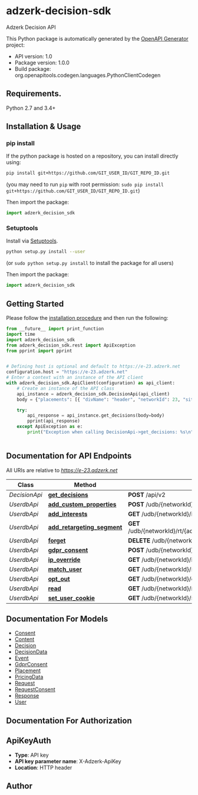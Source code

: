 # adzerk-decision-sdk
Adzerk Decision API

This Python package is automatically generated by the [OpenAPI Generator](https://openapi-generator.tech) project:

- API version: 1.0
- Package version: 1.0.0
- Build package: org.openapitools.codegen.languages.PythonClientCodegen

## Requirements.

Python 2.7 and 3.4+

## Installation & Usage
### pip install

If the python package is hosted on a repository, you can install directly using:

```sh
pip install git+https://github.com/GIT_USER_ID/GIT_REPO_ID.git
```
(you may need to run `pip` with root permission: `sudo pip install git+https://github.com/GIT_USER_ID/GIT_REPO_ID.git`)

Then import the package:
```python
import adzerk_decision_sdk
```

### Setuptools

Install via [Setuptools](http://pypi.python.org/pypi/setuptools).

```sh
python setup.py install --user
```
(or `sudo python setup.py install` to install the package for all users)

Then import the package:
```python
import adzerk_decision_sdk
```

## Getting Started

Please follow the [installation procedure](#installation--usage) and then run the following:

```python
from __future__ import print_function
import time
import adzerk_decision_sdk
from adzerk_decision_sdk.rest import ApiException
from pprint import pprint


# Defining host is optional and default to https://e-23.adzerk.net
configuration.host = "https://e-23.adzerk.net"
# Enter a context with an instance of the API client
with adzerk_decision_sdk.ApiClient(configuration) as api_client:
    # Create an instance of the API class
    api_instance = adzerk_decision_sdk.DecisionApi(api_client)
    body = {"placements": [{ "divName": "header", "networkId": 23, "siteId": 667480, "adTypes": [5] }] } # object |  (optional)

    try:
        api_response = api_instance.get_decisions(body=body)
        pprint(api_response)
    except ApiException as e:
        print("Exception when calling DecisionApi->get_decisions: %s\n" % e)
    
```

## Documentation for API Endpoints

All URIs are relative to *https://e-23.adzerk.net*

Class | Method | HTTP request | Description
------------ | ------------- | ------------- | -------------
*DecisionApi* | [**get_decisions**](docs/DecisionApi.md#get_decisions) | **POST** /api/v2 | 
*UserdbApi* | [**add_custom_properties**](docs/UserdbApi.md#add_custom_properties) | **POST** /udb/{networkId}/custom | 
*UserdbApi* | [**add_interests**](docs/UserdbApi.md#add_interests) | **GET** /udb/{networkId}/interest/i.gif | 
*UserdbApi* | [**add_retargeting_segment**](docs/UserdbApi.md#add_retargeting_segment) | **GET** /udb/{networkId}/rt/{advertiserId}/{retargetingSegmentId}/i.gif | 
*UserdbApi* | [**forget**](docs/UserdbApi.md#forget) | **DELETE** /udb/{networkId} | 
*UserdbApi* | [**gdpr_consent**](docs/UserdbApi.md#gdpr_consent) | **POST** /udb/{networkId}/consent | 
*UserdbApi* | [**ip_override**](docs/UserdbApi.md#ip_override) | **GET** /udb/{networkId}/ip/i.gif | 
*UserdbApi* | [**match_user**](docs/UserdbApi.md#match_user) | **GET** /udb/{networkId}/sync/i.gif | 
*UserdbApi* | [**opt_out**](docs/UserdbApi.md#opt_out) | **GET** /udb/{networkId}/optout/i.gif | 
*UserdbApi* | [**read**](docs/UserdbApi.md#read) | **GET** /udb/{networkId}/read | 
*UserdbApi* | [**set_user_cookie**](docs/UserdbApi.md#set_user_cookie) | **GET** /udb/{networkId}/set/i.gif | 


## Documentation For Models

 - [Consent](docs/Consent.md)
 - [Content](docs/Content.md)
 - [Decision](docs/Decision.md)
 - [DecisionData](docs/DecisionData.md)
 - [Event](docs/Event.md)
 - [GdprConsent](docs/GdprConsent.md)
 - [Placement](docs/Placement.md)
 - [PricingData](docs/PricingData.md)
 - [Request](docs/Request.md)
 - [RequestConsent](docs/RequestConsent.md)
 - [Response](docs/Response.md)
 - [User](docs/User.md)


## Documentation For Authorization


## ApiKeyAuth

- **Type**: API key
- **API key parameter name**: X-Adzerk-ApiKey
- **Location**: HTTP header


## Author




